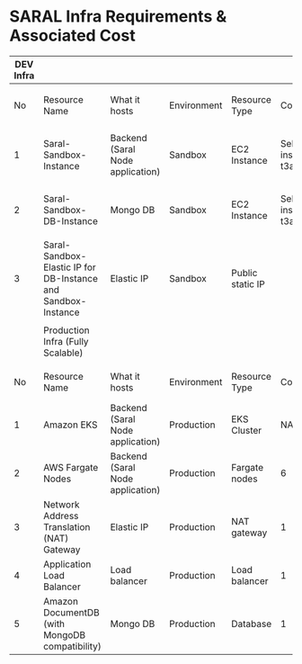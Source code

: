 # SARAL Infra Requirements & Associated Cost

| DEV Infra |                                                               |                                  |             |                  |                                                                                                        |                     |
| --------- | ------------------------------------------------------------- | -------------------------------- | ----------- | ---------------- | ------------------------------------------------------------------------------------------------------ | ------------------- |
|           |                                                               |                                  |             |                  |                                                                                                        |                     |
| No        | Resource Name                                                 | What it hosts                    | Environment | Resource Type    | Configuration                                                                                          | Monthly Cost in USD |
|           |                                                               |                                  |             |                  |                                                                                                        |                     |
| 1         | Saral-Sandbox-Instance                                        | Backend (Saral Node application) | Sandbox     | EC2 Instance     | <p>Selected instance:<br>t3a.medium | Family: t3a | <br>2vCPU | 2 GiB Memory<br>Storage GP3: 30GB"</p> | $20.70              |
| 2         | Saral-Sandbox-DB-Instance                                     | Mongo DB                         | Sandbox     | EC2 Instance     | <p>Selected instance:<br>t3a.medium | Family: t3a | <br>2vCPU | 2 GiB Memory<br>Storage GP3: 30GB"</p> | $20.70              |
| 3         | Saral-Sandbox-Elastic IP for DB-Instance and Sandbox-Instance | Elastic IP                       | Sandbox     | Public static IP |                                                                                                        | $7.20               |
|           |                                                               |                                  |             |                  |                                                                                                        |                     |
|           | Production Infra (Fully Scalable)                             |                                  |             |                  |                                                                                                        |                     |
|           |                                                               |                                  |             |                  |                                                                                                        |                     |
| No        | Resource Name                                                 | What it hosts                    | Environment | Resource Type    | Configuration                                                                                          | Monthly Cost in USD |
| 1         | Amazon EKS                                                    | Backend (Saral Node application) | Production  | EKS Cluster      | NA                                                                                                     | $73.00              |
| 2         | AWS Fargate Nodes                                             | Backend (Saral Node application) | Production  | Fargate nodes    | 6                                                                                                      | $56.79              |
| 3         | Network Address Translation (NAT) Gateway                     | Elastic IP                       | Production  | NAT gateway      | 1                                                                                                      | $41.72              |
| 4         | Application Load Balancer                                     | Load balancer                    | Production  | Load balancer    | 1                                                                                                      | $29.13              |
| 5         | Amazon DocumentDB (with MongoDB compatibility)                | Mongo DB                         | Production  | Database         | 1                                                                                                      | $235.45             |
